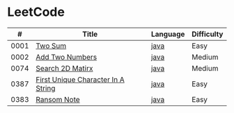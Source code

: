 # LeetCode

| #    | Title                                                                                                   | Language                                                                                      | Difficulty |
| ---- | ------------------------------------------------------------------------------------------------------- | --------------------------------------------------------------------------------------------- | ---------- |
| 0001 | [Two Sum](https://leetcode.com/problems/two-sum/)                                                       | [java](./src/0001-Two-Sum/two_sum.java)                                                       | Easy       |
| 0002 | [Add Two Numbers](https://leetcode.com/problems/add-two-numbers/)                                       | [java](./src/0002-Add-Two-Numbers/add_two_numbers.java)                                       | Medium     |
| 0074 | [Search 2D Matirx](https://leetcode.com/problems/search-a-2d-matrix/)                                   | [java](./src/0074-Search-2D-Matrix/search_2d_matrix.java)                                     | Medium     |
| 0387 | [First Unique Character In A String](https://leetcode.com/problems/first-unique-character-in-a-string/) | [java](./src/0387-First-Unique-Character-In-A-String/first_unique_character_in_a_string.java) | Easy       |
| 0383 | [Ransom Note](https://leetcode.com/problems/ransom-note//)                                              | [java](./src/0383-Ransom-Note/ransome_note.java)                                              | Easy       |
